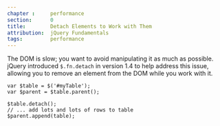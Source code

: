 ```yaml
---
chapter :     performance
section:      0
title:        Detach Elements to Work with Them
attribution:  jQuery Fundamentals
tags:         performance
---
```


The DOM is slow; you want to avoid manipulating it as much as possible. jQuery
introduced `$.fn.detach` in version 1.4 to help address this issue, allowing you
to remove an element from the DOM while you work with it.

    var $table = $('#myTable');
    var $parent = $table.parent();

    $table.detach();
    // ... add lots and lots of rows to table
    $parent.append(table);
